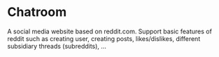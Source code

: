 # Chatroom

A social media website based on reddit.com. Support basic features of reddit such as creating user, creating posts, likes/dislikes, different subsidiary threads (subreddits), …
